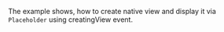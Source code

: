 The example shows, how to create native view and display it via `Placeholder` using creatingView event.

<snippet id='placeholder-xml'/>
<snippet id='placeholder-code'/>
